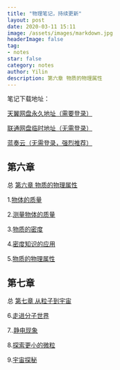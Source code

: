 ```yaml
---
title: "物理笔记，持续更新"
layout: post
date: 2020-03-11 15:11
image: /assets/images/markdown.jpg
headerImage: false
tag:
- notes
star: false
category: notes
author: Yilin
description: 第六章 物质的物理属性
---
```



笔记下载地址： 

 [天翼网盘永久地址（需要登录）](https://cloud.189.cn/t/rINBNjnYzU7v)

 [联通网盘临时地址（无需登录）](https://www.wocloud.com.cn/webclient/share/sindex.action?id=_hCMR2LQ_La0_NEsDoAZOOungZXG4mSJLg1Idc42mR53Wl38o8PEk_Q8aZkY8LCX)

 [蓝奏云（无需登录，强烈推荐）](https://www.lanzous.com/ia6t2ob)

## 第六章

总 [第六章 物质的物理属性](https://note.yilinblog.xyz/physics-001/)

1.[物体的质量](https://note.yilinblog.xyz/physics-002/)

2.[测量物体的质量](https://note.yilinblog.xyz/physics-003/)

3.[物质的密度](https://note.yilinblog.xyz/physics-004/)

4.[密度知识的应用](https://note.yilinblog.xyz/physics-005/)

5.[物质的物理属性](https://note.yilinblog.xyz/physics-006/)




## 第七章
总 [第七章 从粒子到宇宙](https://note.yilinblog.xyz/physics-007/)

6.[走进分子世界](https://note.yilinblog.xyz/physics-011/)

7..[静电现象](https://note.yilinblog.xyz/physics-008/)

8.[探索更小的微粒](https://note.yilinblog.xyz/physics-009/)

9.[宇宙探秘](https://note.yilinblog.xyz/physics-010/)
